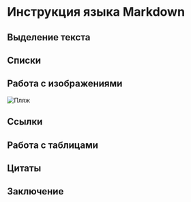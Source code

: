 # Инструкция языка Markdown

## Выделение текста

## Списки

## Работа с изображениями
![Пляж](Пляж.png)
## Ссылки

## Работа с таблицами

## Цитаты

## Заключение